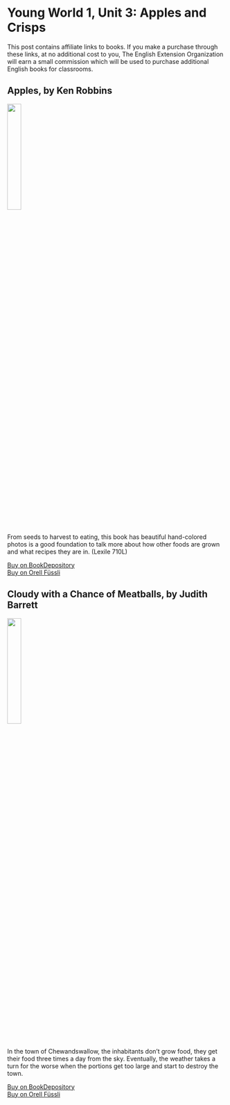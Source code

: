 # Young World 1, Unit 3: Apples and Crisps

This post contains affiliate links to books. If you make a purchase through these links, at no additional cost to you, The English Extension Organization will earn a small commission which will be used to purchase additional English books for classrooms.

## Apples, by Ken Robbins

<img src="https://i.imgur.com/9byDLFn.png" width="25%" />

From seeds to harvest to eating, this book has beautiful hand-colored photos is a good foundation to talk more about how other foods are grown and what recipes they are in.  (Lexile 710L)


<a href="https://www.bookdepository.com/Apples-Ken-Robbins/9781481401654?ref=grid-view&qid=1656344168590&sr=1-6"> Buy on BookDepository</a>  
<a href="https://www.orellfuessli.ch/shop/home/artikeldetails/A1031141802">Buy on Orell Füssli</a>

## Cloudy with a Chance of Meatballs, by Judith Barrett

<img src="https://i.imgur.com/9byDLFn.png" width="25%" />

In the town of Chewandswallow, the inhabitants don’t grow food, they get their food three times a day from the sky. Eventually, the weather takes a turn for the worse when the portions get too large and start to destroy the town.

<a href="https://www.bookdepository.com/Yearling-Marjorie-Kinnan-Rawlings/9780689846236?ref=grid-view&qid=1654272403026&sr=1-2" rel="nofollow"> Buy on BookDepository</a>  
<a href="https://www.orellfuessli.ch/shop/home/artikeldetails/A1001523331" rel="nofollow">Buy on Orell Füssli</a>





<!--stackedit_data:
eyJoaXN0b3J5IjpbLTkxNzk0MzY5MywxODg4NDgwMDcwLDE3Mj
I3MjQ2MzMsMTE4NDE5MzY2NSwtNzMyOTMxOTU2XX0=
-->